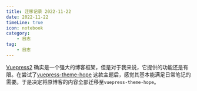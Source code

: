 ```yaml
---
title: 迁移记录 2022-11-22  
date: 2022-11-22  
timeLine: true
icon: notebook
category:  
    - 日志  
tag:  
    - 日志
---  
```

  

[Vuepress2](https://v2.vuepress.vuejs.org/) 确实是一个强大的博客框架，但是对于我来说，它提供的功能还是有限。在尝试了[vuepress-theme-hope](https://vuepress-theme-hope.github.io/v2/) 这款主题后，感觉其基本能满足日常笔记的需要。于是决定将原博客的内容全部迁移至`vuepress-theme-hope`。  
